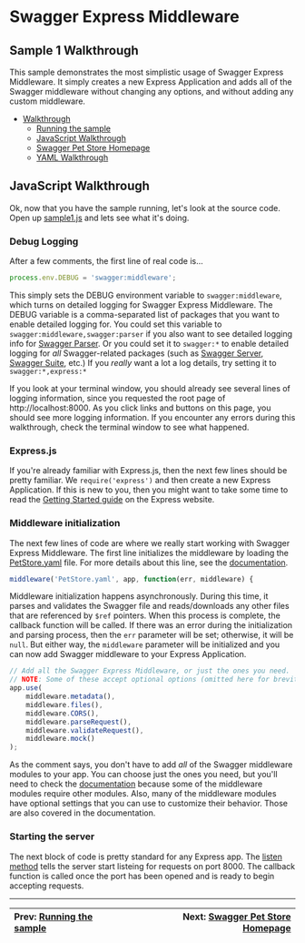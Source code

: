 Swagger Express Middleware
============================


Sample 1 Walkthrough
--------------------------
This sample demonstrates the most simplistic usage of Swagger Express Middleware. It simply creates a new Express Application and adds all of the Swagger middleware without changing any options, and without adding any custom middleware.

* [Walkthrough](walkthrough1.md)
    + [Running the sample](walkthrough1.md#running-the-sample)
    + [JavaScript Walkthrough](javascript.md)
    + [Swagger Pet Store Homepage](html.md)
    + [YAML Walkthrough](yaml.md)


JavaScript Walkthrough
--------------------------
Ok, now that you have the sample running, let's look at the source code.  Open up [sample1.js](sample1.js) and lets see what it's doing.

### Debug Logging
After a few comments, the first line of real code is...

````javascript
process.env.DEBUG = 'swagger:middleware';
````

This simply sets the DEBUG environment variable to `swagger:middleware`, which turns on detailed logging for Swagger Express Middleware. The DEBUG variable is a comma-separated list of packages that you want to enable detailed logging for.  You could set this variable to `swagger:middleware,swagger:parser` if you also want to see detailed logging info for [Swagger Parser](https://github.com/BigstickCarpet/swagger-parser).  Or you could set it to `swagger:*` to enable detailed logging for _all_ Swagger-related packages (such as [Swagger Server](https://github.com/BigstickCarpet/swagger-parser), [Swagger Suite](https://github.com/BigstickCarpet/swagger-suite), etc.)  If you _really_ want a lot a log details, try setting it to `swagger:*,express:*`

If you look at your terminal window, you should already see several lines of logging information, since you requested the root page of http://localhost:8000.  As you click links and buttons on this page, you should see more logging information.  If you encounter any errors during this walkthrough, check the terminal window to see what happened.


### Express.js
If you're already familiar with Express.js, then the next few lines should be pretty familiar.  We `require('express')` and then create a new Express Application.   If this is new to you, then you might want to take some time to read the [Getting Started guide](http://expressjs.com/starter/hello-world.html) on the Express website.


### Middleware initialization
The next few lines of code are where we really start working with Swagger Express Middleware.  The first line initializes the middleware by loading the [PetStore.yaml](PetStore.yaml) file.  For more details about this line, see the [documentation](https://github.com/BigstickCarpet/swagger-express-middleware/blob/master/docs/README.md).

````javascript
middleware('PetStore.yaml', app, function(err, middleware) {
````

Middleware initialization happens asynchronously.  During this time, it parses and validates the Swagger file and reads/downloads any other files that are referenced by `$ref` pointers.  When this process is complete, the callback function will be called. If there was an error during the initialization and parsing process, then the `err` parameter will be set; otherwise, it will be `null`.  But either way, the `middleware` parameter will be initialized and you can now add Swagger middleware to your Express Application.

````javascript
// Add all the Swagger Express Middleware, or just the ones you need.
// NOTE: Some of these accept optional options (omitted here for brevity)
app.use(
    middleware.metadata(),
    middleware.files(),
    middleware.CORS(),
    middleware.parseRequest(),
    middleware.validateRequest(),
    middleware.mock()
);
````

As the comment says, you don't have to add _all_ of the Swagger middleware modules to your app.  You can choose just the ones you need, but you'll need to check the [documentation](https://github.com/BigstickCarpet/swagger-express-middleware/blob/master/docs/README.md) because some of the middleware modules require other modules.  Also, many of the middleware modules have optional settings that you can use to customize their behavior.  Those are also covered in the documentation.


### Starting the server
The next block of code is pretty standard for any Express app.  The [listen method](http://expressjs.com/4x/api.html#app.listen) tells the server start listeing for requests on port 8000.  The callback function is called once the port has been opened and is ready to begin accepting requests.



-------------------------------------------------------------------------------------------------
| Prev: [Running the sample](walkthrough1.md)   | Next: [Swagger Pet Store Homepage](html.md)   |
|:----------------------------------------------|----------------------------------------------:|
